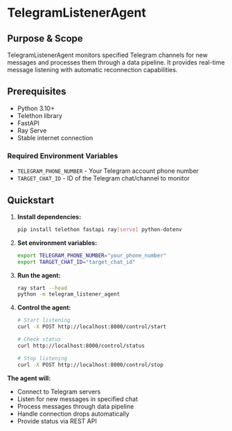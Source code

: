 # TelegramListenerAgent

## Purpose & Scope
TelegramListenerAgent monitors specified Telegram channels for new messages and processes them through a data pipeline. It provides real-time message listening with automatic reconnection capabilities.

## Prerequisites
- Python 3.10+
- Telethon library
- FastAPI
- Ray Serve
- Stable internet connection

### Required Environment Variables
- `TELEGRAM_PHONE_NUMBER` - Your Telegram account phone number
- `TARGET_CHAT_ID` - ID of the Telegram chat/channel to monitor

## Quickstart
1. **Install dependencies:**
   ```bash
   pip install telethon fastapi ray[serve] python-dotenv
   ```

2. **Set environment variables:**
   ```bash
   export TELEGRAM_PHONE_NUMBER="your_phone_number"
   export TARGET_CHAT_ID="target_chat_id"
   ```

3. **Run the agent:**
   ```bash
   ray start --head
   python -m telegram_listener_agent
   ```

4. **Control the agent:**
   ```bash
   # Start listening
   curl -X POST http://localhost:8000/control/start

   # Check status
   curl http://localhost:8000/control/status

   # Stop listening
   curl -X POST http://localhost:8000/control/stop
   ```

**The agent will:**
- Connect to Telegram servers
- Listen for new messages in specified chat
- Process messages through data pipeline
- Handle connection drops automatically
- Provide status via REST API
